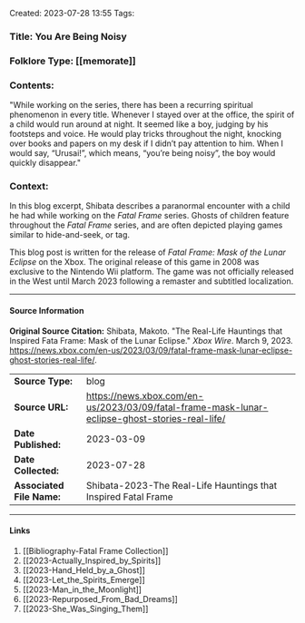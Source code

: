 Created: 2023-07-28 13:55
Tags: 

### Title:  You Are Being Noisy
### Folklore Type:  [[memorate]]

### Contents:
"While working on the series, there has been a recurring spiritual phenomenon in every title. Whenever I stayed over at the office, the spirit of a child would run around at night. It seemed like a boy, judging by his footsteps and voice. He would play tricks throughout the night, knocking over books and papers on my desk if I didn’t pay attention to him. When I would say, “Urusai!”, which means, “you’re being noisy”, the boy would quickly disappear."

### Context:
In this blog excerpt, Shibata describes a paranormal encounter with a child he had while working on the _Fatal Frame_ series.  Ghosts of children feature throughout the _Fatal Frame_ series, and are often depicted playing games similar to hide-and-seek, or tag.

This blog post is written for the release of _Fatal Frame: Mask of the Lunar Eclipse_ on the Xbox.  The original release of this game in 2008 was exclusive to the Nintendo Wii platform.  The game was not officially released in the West until March 2023 following a remaster and subtitled localization. 


----
#### Source Information
**Original Source Citation:**
	Shibata, Makoto. "The Real-Life Hauntings that Inspired Fata Frame: Mask of the Lunar Eclipse." _Xbox Wire_. March 9, 2023. https://news.xbox.com/en-us/2023/03/09/fatal-frame-mask-lunar-eclipse-ghost-stories-real-life/.

| | |
| --- | --- |
| **Source Type:** | blog |
| **Source URL:** | https://news.xbox.com/en-us/2023/03/09/fatal-frame-mask-lunar-eclipse-ghost-stories-real-life/ |
| **Date Published:** | 2023-03-09 |
| **Date Collected:** | 2023-07-28 |
| **Associated File Name:** | Shibata-2023-The Real-Life Hauntings that Inspired Fatal Frame |

---
#### Links
1. [[Bibliography-Fatal Frame Collection]]
2. [[2023-Actually_Inspired_by_Spirits]]
3. [[2023-Hand_Held_by_a_Ghost]]
4. [[2023-Let_the_Spirits_Emerge]]
5. [[2023-Man_in_the_Moonlight]]
6. [[2023-Repurposed_From_Bad_Dreams]]
7. [[2023-She_Was_Singing_Them]]